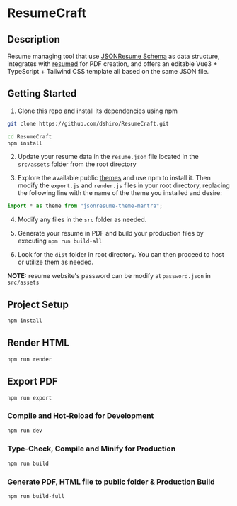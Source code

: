 # ResumeCraft

## Description

Resume managing tool that use [JSONResume Schema](https://jsonresume.org/schema) as data structure, integrates with [resumed](https://github.com/rbardini/resumed) for PDF creation, and offers an editable Vue3 + TypeScript + Tailwind CSS template all based on the same JSON file.

## Getting Started

1. Clone this repo and install its dependencies using npm

```sh
git clone https://github.com/dshiro/ResumeCraft.git
```

```sh
cd ResumeCraft
npm install
```

2. Update your resume data in the `resume.json` file located in the `src/assets` folder from the root directory

3. Explore the available public [themes](https://www.npmjs.com/search?ranking=maintenance&q=jsonresume-theme) and use npm to install it. Then modify the `export.js` and `render.js` files in your root directory, replacing the following line with the name of the theme you installed and desire:

```javascript
import * as theme from "jsonresume-theme-mantra";
```

4. Modify any files in the `src` folder as needed.

5. Generate your resume in PDF and build your production files by executing `npm run build-all`

6. Look for the `dist` folder in root directory. You can then proceed to host or utilize them as needed.

**NOTE:** resume website's password can be modify at `password.json` in `src/assets`

## Project Setup

```sh
npm install
```

## Render HTML

```sh
npm run render
```

## Export PDF

```sh
npm run export
```

### Compile and Hot-Reload for Development

```sh
npm run dev
```

### Type-Check, Compile and Minify for Production

```sh
npm run build
```

### Generate PDF, HTML file to public folder & Production Build

```sh
npm run build-full
```

